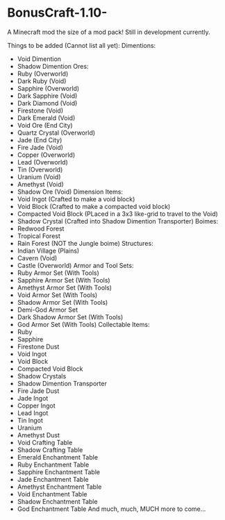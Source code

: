 # BonusCraft-1.10-
A Minecraft mod the size of a mod pack! Still in development currently.

Things to be added (Cannot list all yet):
Dimentions:
- Void Dimention
- Shadow Dimention
Ores:
- Ruby (Overworld)
- Dark Ruby (Void)
- Sapphire (Overworld)
- Dark Sapphire (Void)
- Dark Diamond (Void)
- Firestone (Void)
- Dark Emerald (Void)
- Void Ore (End City)
- Quartz Crystal (Overworld)
- Jade (End City)
- Fire Jade (Void)
- Copper (Overworld)
- Lead (Overworld)
- Tin (Overworld)
- Uranium (Void)
- Amethyst (Void)
- Shadow Ore (Void)
Dimension Items:
- Void Ingot (Crafted to make a void block)
- Void Block (Crafted to make a compacted void block)
- Compacted Void Block (PLaced in a 3x3 like-grid to travel to the Void)
- Shadow Crystal (Crafted into Shadow Dimention Transporter)
Boimes:
- Redwood Forest
- Tropical Forest
- Rain Forest (NOT the Jungle boime)
Structures:
- Indian Village (Plains)
- Cavern (Void)
- Castle (Overworld)
Armor and Tool Sets:
- Ruby Armor Set (With Tools)
- Sapphire Armor Set (With Tools)
- Amethyst Armor Set (With Tools)
- Void Armor Set (With Tools)
- Shadow Armor Set (With Tools)
- Demi-God Armor Set
- Dark Shadow Armor Set (With Tools)
- God Armor Set (With Tools)
Collectable Items:
- Ruby
- Sapphire
- Firestone Dust
- Void Ingot
- Void Block
- Compacted Void Block
- Shadow Crystals
- Shadow Dimention Transporter
- Fire Jade Dust
- Jade Ingot
- Copper Ingot
- Lead Ingot
- Tin Ingot
- Uranium
- Amethyst Dust
- Void Crafting Table
- Shadow Crafting Table
- Emerald Enchantment Table
- Ruby Enchantment Table
- Sapphire Enchantment Table
- Jade Enchantment Table
- Amethyst Enchantment Table
- Void Enchantment Table
- Shadow Enchantment Table
- God Enchantment Table
And much, much, MUCH more to come...
